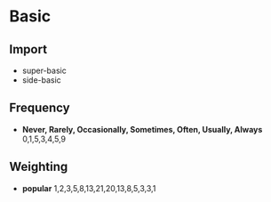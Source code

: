 # Basic

## Import

* super-basic
* side-basic

## Frequency

* **Never, Rarely, Occasionally, Sometimes, Often, Usually, Always** 0,1,5,3,4,5,9

## Weighting

* **popular** 1,2,3,5,8,13,21,20,13,8,5,3,3,1
